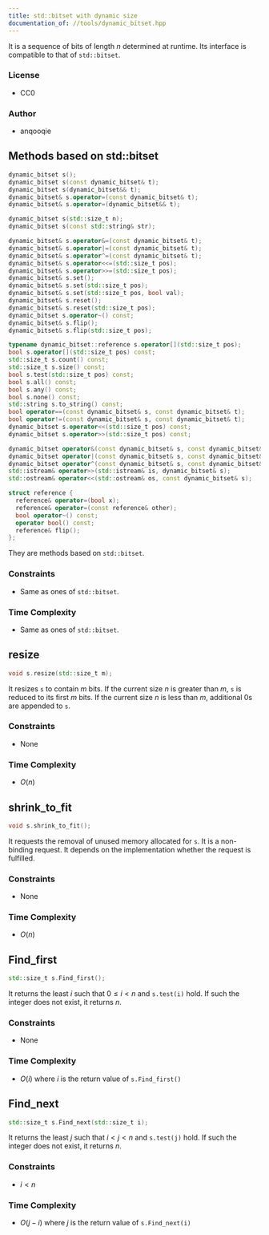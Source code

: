 ```yaml
---
title: std::bitset with dynamic size
documentation_of: //tools/dynamic_bitset.hpp
---
```


It is a sequence of bits of length $n$ determined at runtime.
Its interface is compatible to that of `std::bitset`.

### License
- CC0

### Author
- anqooqie

## Methods based on std::bitset
```cpp
dynamic_bitset s();
dynamic_bitset s(const dynamic_bitset& t);
dynamic_bitset s(dynamic_bitset&& t);
dynamic_bitset& s.operator=(const dynamic_bitset& t);
dynamic_bitset& s.operator=(dynamic_bitset&& t);

dynamic_bitset s(std::size_t n);
dynamic_bitset s(const std::string& str);

dynamic_bitset& s.operator&=(const dynamic_bitset& t);
dynamic_bitset& s.operator|=(const dynamic_bitset& t);
dynamic_bitset& s.operator^=(const dynamic_bitset& t);
dynamic_bitset& s.operator<<=(std::size_t pos);
dynamic_bitset& s.operator>>=(std::size_t pos);
dynamic_bitset& s.set();
dynamic_bitset& s.set(std::size_t pos);
dynamic_bitset& s.set(std::size_t pos, bool val);
dynamic_bitset& s.reset();
dynamic_bitset& s.reset(std::size_t pos);
dynamic_bitset s.operator~() const;
dynamic_bitset& s.flip();
dynamic_bitset& s.flip(std::size_t pos);

typename dynamic_bitset::reference s.operator[](std::size_t pos);
bool s.operator[](std::size_t pos) const;
std::size_t s.count() const;
std::size_t s.size() const;
bool s.test(std::size_t pos) const;
bool s.all() const;
bool s.any() const;
bool s.none() const;
std::string s.to_string() const;
bool operator==(const dynamic_bitset& s, const dynamic_bitset& t);
bool operator!=(const dynamic_bitset& s, const dynamic_bitset& t);
dynamic_bitset s.operator<<(std::size_t pos) const;
dynamic_bitset s.operator>>(std::size_t pos) const;

dynamic_bitset operator&(const dynamic_bitset& s, const dynamic_bitset& t);
dynamic_bitset operator|(const dynamic_bitset& s, const dynamic_bitset& t);
dynamic_bitset operator^(const dynamic_bitset& s, const dynamic_bitset& t);
std::istream& operator>>(std::istream& is, dynamic_bitset& s);
std::ostream& operator<<(std::ostream& os, const dynamic_bitset& s);

struct reference {
  reference& operator=(bool x);
  reference& operator=(const reference& other);
  bool operator~() const;
  operator bool() const;
  reference& flip();
};
```

They are methods based on `std::bitset`.

### Constraints
- Same as ones of `std::bitset`.

### Time Complexity
- Same as ones of `std::bitset`.

## resize
```cpp
void s.resize(std::size_t m);
```

It resizes `s` to contain $m$ bits.
If the current size $n$ is greater than $m$, `s` is reduced to its first $m$ bits.
If the current size $n$ is less than $m$, additional $0$s are appended to `s`.

### Constraints
- None

### Time Complexity
- $O(n)$

## shrink_to_fit
```cpp
void s.shrink_to_fit();
```

It requests the removal of unused memory allocated for `s`.
It is a non-binding request.
It depends on the implementation whether the request is fulfilled.

### Constraints
- None

### Time Complexity
- $O(n)$

## Find_first
```cpp
std::size_t s.Find_first();
```

It returns the least $i$ such that $0 \leq i < n$ and `s.test(i)` hold.
If such the integer does not exist, it returns $n$.

### Constraints
- None

### Time Complexity
- $O(i)$ where $i$ is the return value of `s.Find_first()`

## Find_next
```cpp
std::size_t s.Find_next(std::size_t i);
```

It returns the least $j$ such that $i < j < n$ and `s.test(j)` hold.
If such the integer does not exist, it returns $n$.

### Constraints
- $i < n$

### Time Complexity
- $O(j - i)$ where $j$ is the return value of `s.Find_next(i)`
